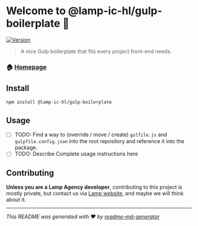# Welcome to @lamp-ic-hl/gulp-boilerplate 👋
[![Version](https://img.shields.io/npm/v/@lamp-ic-hl/gulp-boilerplate.svg)](https://www.npmjs.com/package/@lamp-ic-hl/gulp-boilerplate)

> A nice Gulp boilerplate that fits every project front-end needs.

### 🏠 [Homepage](https://gitlab.com/lamp-ic/tools/gulp-boilerplate#readme)

## Install

```sh
npm install @lamp-ic-hl/gulp-boilerplate
```

## Usage

- [ ] TODO: Find a way to (override / move / create) `gulfile.js` and `gulpfile.config.json` into the root repository and reference it into the package.
- [ ] TODO: Describe Complete usage instructions here

## Contributing

**Unless you are a Lamp Agency developer**, contributing to this project is mostly private, but contact us via [Lamp website](http://lamp-ic.fr/), and maybe we will think about it.

***
_This README was generated with ❤️ by [readme-md-generator](https://github.com/kefranabg/readme-md-generator)_